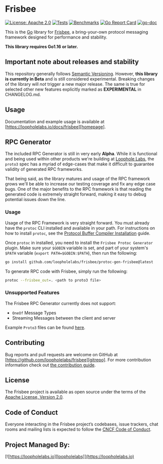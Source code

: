 # Frisbee

[![License: Apache 2.0](https://img.shields.io/badge/License-Apache%202.0-brightgreen.svg)](https://www.apache.org/licenses/LICENSE-2.0)
[![Tests](https://github.com/loopholelabs/frisbee/actions/workflows/tests.yml/badge.svg)](https://github.com/loopholelabs/frisbee/actions/workflows/tests.yml)
[![Benchmarks](https://github.com/loopholelabs/frisbee/actions/workflows/benchmarks.yaml/badge.svg)](https://github.com/loopholelabs/frisbee/actions/workflows/benchmarks.yaml)
[![Go Report Card](https://goreportcard.com/badge/github.com/loopholelabs/frisbee)](https://goreportcard.com/report/github.com/loopholelabs/frisbee)
[![go-doc](https://godoc.org/github.com/loopholelabs/frisbee?status.svg)](https://godoc.org/github.com/loopholelabs/frisbee)

This is the [Go](http://golang.org) library for
[Frisbee](https://loopholelabs.io/docs/frisbee), a bring-your-own protocol messaging framework designed for performance and stability.

**This library requires Go1.16 or later.**

## Important note about releases and stability

This repository generally follows [Semantic Versioning](https://semver.org/). However, **this library is currently in
Beta** and is still considered experimental. Breaking changes of the library will _not_ trigger a new major release. The
same is true for selected other new features explicitly marked as
**EXPERIMENTAL** in CHANGELOG.md.

## Usage

Documentation and example usage is available at [https://loopholelabs.io/docs/frisbee][homepage].

## RPC Generator

The included RPC Generator is still in very early **Alpha**. While it is functional and being used within other products
we're building at [Loophole Labs][loophomepage], the `proto3` spec has a myriad of edge-cases that make it difficult to
guarantee validity of generated RPC frameworks.

That being said, as the library matures and usage of the RPC framework grows we'll be able to increase our testing
coverage and fix any edge case bugs. One of the major benefits to the RPC framework is that reading the generated code
is extremely straight forward, making it easy to debug potential issues down the line.

### Usage

Usage of the RPC Framework is very straight forward. You must already have the `protoc` CLI installed and available in
your path. For instructions on how to install `protoc`, see
the [Protocol Buffer Compiler Installation](https://grpc.io/docs/protoc-installation/) guide.

Once `protoc` in installed, you need to install the `Frisbee Protoc Generator` plugin. Make sure your `$GOBIN` variable
is set, and part of your system's `$PATH` variable (`export PATH=$GOBIN:$PATH`), then run the following:

```bash
go install github.com/loopholelabs/frisbee/protoc-gen-frisbee@latest
```

To generate RPC code with Frisbee, simply run the following:

```bash
protoc --frisbee_out=. <path to proto3 file>
```

### Unsupported Features

The Frisbee RPC Generator currently does not support:

- `OneOf` Message Types
- Streaming Messages between the client and server

Example `Proto3` files can be found [here](/protoc-gen-frisbee/examples).

## Contributing

Bug reports and pull requests are welcome on GitHub at [https://github.com/loopholelabs/frisbee][gitrepo]. For more
contribution information check
out [the contribution guide](https://github.com/loopholelabs/frisbee/blob/master/CONTRIBUTING.md).

## License

The Frisbee project is available as open source under the terms of
the [Apache License, Version 2.0](http://www.apache.org/licenses/LICENSE-2.0).

## Code of Conduct

Everyone interacting in the Frisbee project’s codebases, issue trackers, chat rooms and mailing lists is expected to follow the [CNCF Code of Conduct](https://github.com/cncf/foundation/blob/master/code-of-conduct.md).

## Project Managed By:

[![https://loopholelabs.io][loopholelabs]](https://loopholelabs.io)

[gitrepo]: https://github.com/loopholelabs/frisbee
[loopholelabs]: https://cdn.loopholelabs.io/loopholelabs/LoopholeLabsLogo.svg
[homepage]: https://loopholelabs.io/docs/frisbee
[loophomepage]: https://loopholelabs.io
